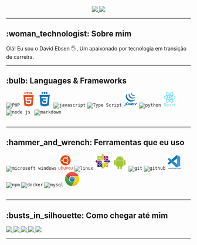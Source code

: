 <div align="center">
    <a href="#">
        <img height="180em" src="https://github-readme-stats.vercel.app/api?username=davidebsen&show_icons=true&theme=github_dark&include_all_commits=true&count_private=true"/>
    </a>
    <a href="#">
        <img height="180em" src="https://github-readme-stats.vercel.app/api/top-langs/?username=davidebsen&layout=compact&langs_count=10&theme=github_dark"/>
    </a>
</div>

<hr>
<h2>:woman_technologist: Sobre mim</h2>
Olá! Eu sou o David Ebsen  🖐️, Um apaixonado por tecnologia em transição de carreira.
<hr>
<h2>:bulb: Languages & Frameworks</h2>
<code><img title="PHP" alt="PHP" width="40px" src="https://cdn.jsdelivr.net/gh/devicons/devicon/icons/php/php-original.svg" /></code>
<code><img title="HTML 5" alt="html5" width="40px" src="https://github.com/devicons/devicon/blob/v2.15.1/icons/html5/html5-plain-wordmark.svg" /></code>
<code><img title="CSS 3" alt="css 3" width="40px" src="https://github.com/devicons/devicon/blob/v2.15.1/icons/css3/css3-plain-wordmark.svg" /></code>
<code><img title="JavaScript" alt="javascript" width="40px" src="https://cdn.jsdelivr.net/gh/devicons/devicon/icons/javascript/javascript-original.svg" /></code>
<code><img title="Type Script" alt="Type Script" width="40px" src="https://cdn.jsdelivr.net/gh/devicons/devicon/icons/typescript/typescript-original.svg" /></code>
<code><img title="Jquery" alt="jquery" width="40px" src="https://github.com/devicons/devicon/blob/master/icons/jquery/jquery-plain-wordmark.svg" /></code>
<code><img title="Python" alt="python" width="45px" src="https://cdn.jsdelivr.net/gh/devicons/devicon/icons/python/python-original.svg" /></code>
<code><img title="ReactJS" alt="react js" width="40px" src="https://github.com/devicons/devicon/blob/v2.15.1/icons/react/react-original-wordmark.svg" /></code>
<code><img title="NodeJS" alt="node js" width="40px" src="https://cdn.jsdelivr.net/gh/devicons/devicon/icons/nodejs/nodejs-original.svg" /></code>
<code> <img title="Markdown" alt="markdown" width="40px" src="https://cdn.jsdelivr.net/gh/devicons/devicon/icons/markdown/markdown-original.svg" /></code>
</br></br>

<hr>
<h2>:hammer_and_wrench: Ferramentas que eu uso</h2>
<code><img title="MS Windows" alt="microsoft windows" width="40px" src="https://cdn.jsdelivr.net/gh/devicons/devicon/icons/windows8/windows8-original.svg" /></code>
<code><img title="Ubuntu" alt="ubuntu" width="40px" src="https://github.com/devicons/devicon/blob/v2.15.1/icons/ubuntu/ubuntu-plain-wordmark.svg" /></code>
<code><img title="Linux" alt="linux" width="45px" src="https://cdn.jsdelivr.net/gh/devicons/devicon/icons/linux/linux-original.svg" /></code>
<code><img title="Centos" alt="centos" width="45px" src="https://github.com/devicons/devicon/blob/v2.15.1/icons/centos/centos-original.svg" /></code>
<code><img title="Android" alt="android" width="40px" src="https://github.com/devicons/devicon/blob/v2.15.1/icons/android/android-original.svg" /></code>
<code><img title="Git" alt="git" width="40px" src="https://cdn.jsdelivr.net/gh/devicons/devicon/icons/git/git-original.svg" /></code>
<code><img title="GitHub" alt="github" width="40px" src="https://cdn.jsdelivr.net/gh/devicons/devicon/icons/github/github-original.svg" /></code>
<code><img title="VS Code" alt="visual studio code" width="40px" src="https://github.com/devicons/devicon/blob/v2.15.1/icons/vscode/vscode-original-wordmark.svg" /></code>
<code> <img title="npm" alt="npm" width="40px" src="https://cdn.jsdelivr.net/gh/devicons/devicon/icons/npm/npm-original-wordmark.svg" /></code>
<code><img title="Docker" alt="docker" width="40px" src="https://cdn.jsdelivr.net/gh/devicons/devicon/icons/docker/docker-original.svg" /></code>
<code><img title="Mysql" alt="mysql" width="40px" src="https://cdn.jsdelivr.net/gh/devicons/devicon/icons/mysql/mysql-original.svg" /></code>
<code><img title="Chrome" alt="chrome" width="40px" src="https://github.com/devicons/devicon/blob/v2.15.1/icons/chrome/chrome-original.svg" /></code>
</br></br>
<hr>
<div> 
<h2>:busts_in_silhouette: Como chegar até mim</h2>
    <a href="https://www.instagram.com/d_ebsen/" target="_blank">
        <img src="https://img.shields.io/badge/-Instagram-%23E4405F?style=for-the-badge&logo=instagram&logoColor=white" target="_blank">
    </a>
    <a href="https://www.linkedin.com/in/david-ebsen/" target="_blank">
        <img src="https://img.shields.io/badge/-linkedin-%230077B5?style=for-the-badge&logo=linkedin&logoColor=white" target="_blank">
    </a>
 	<a href="https://wa.me/5566999219903" target="_blank">
        <img src="https://img.shields.io/badge/WhatsApp-40c152?style=for-the-badge&logo=whatsapp&logoColor=white" target="_blank">
    </a>
    <a href="https://t.me/d_ebsen" target="_blank">
        <img src="https://img.shields.io/badge/Telegram-32afed?style=for-the-badge&logo=telegram&logoColor=white" target="_blank">
    </a>
    <a href="mailto:davidebsen@yahoo.com.br">
        <img src="https://img.shields.io/badge/-Email-%23333?style=for-the-badge&logo=gmail&logoColor=white" target="_blank">
    </a>
    <hr>
</div>
